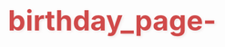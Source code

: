 # birthday_page-<!DOCTYPE html>
<html lang="en">
<head>
    <meta charset="UTF-8">
    <meta name="viewport" content="width=device-width, initial-scale=1.0">
    <title>Happy Birthday Beautiful!</title>
    <style>
        * {
            margin: 0;
            padding: 0;
            box-sizing: border-box;
        }

        body {
            font-family: 'Nanum Myeongjo', serif;
            background: linear-gradient(135deg, #f8e8e8 0%, #fff5f5 50%, #ffffff 100%);
            min-height: 100vh;
            display: flex;
            align-items: center;
            justify-content: center;
            overflow-x: hidden;
        }

        .container {
            max-width: 800px;
            margin: 20px;
            background: rgba(255, 255, 255, 0.95);
            border-radius: 15px;
            padding: 60px 40px;
            box-shadow: 0 20px 40px rgba(210, 180, 180, 0.3);
            text-align: center;
            position: relative;
            backdrop-filter: blur(5px);
            border: 1px solid rgba(210, 180, 180, 0.3);
        }

        h1 {
            color: #d04a4a;
            font-size: 3.5em;
            margin-bottom: 30px;
            text-shadow: 2px 2px 4px rgba(210, 180, 180, 0.3);
            animation: bounce 2s ease-in-out infinite;
        }

        @keyframes bounce {
            0%, 20%, 50%, 80%, 100% { transform: translateY(0); }
            40% { transform: translateY(-10px); }
            60% { transform: translateY(-5px); }
        }

        .musing {
            background: linear-gradient(135deg, #f9f2e8 0%, #f5e9dc 100%);
            border-radius: 5px;
            padding: 40px;
            margin: 40px 0;
            box-shadow: 0 10px 30px rgba(210, 180, 180, 0.3);
            position: relative;
            overflow: hidden;
            border: 1px solid #d04a4a;
            display: none;
            text-align: left;
        }

        .musing p {
            font-size: 1.4em;
            line-height: 1.8;
            color: #5a4a42;
            margin-bottom: 20px;
            position: relative;
            z-index: 1;
        }

        .signature {
            font-size: 1.2em;
            color: #d04a4a;
            font-weight: bold;
            margin-top: 30px;
            text-align: right;
            font-style: italic;
        }

        .hearts {
            font-size: 2em;
            color: #d04a4a;
            margin: 30px 0;
            animation: pulse 2s ease-in-out infinite;
        }

        .love-header {
            margin: 20px 0;
        }

        .love-header h2 {
            color: #d04a4a;
            font-size: 2.2em;
            margin-bottom: 10px;
            font-family: 'Nanum Myeongjo', serif;
            text-shadow: 1px 1px 2px rgba(210, 180, 180, 0.3);
        }

        .love-header h3 {
            color: #d04a4a;
            font-size: 1.8em;
            font-style: italic;
            margin-bottom: 20px;
            text-shadow: 1px 1px 2px rgba(210, 180, 180, 0.2);
        }

        @keyframes pulse {
            0%, 100% { transform: scale(1); }
            50% { transform: scale(1.1); }
        }

        .celebration-message {
            font-size: 1.3em;
            color: #5a4a42;
            line-height: 1.8;
            margin-top: 30px;
            padding: 20px;
            background: rgba(248, 232, 232, 0.8);
            border-radius: 15px;
            border-left: 4px solid #d04a4a;
            box-shadow: 0 5px 15px rgba(210, 180, 180, 0.2);
        }

        /* Scroll Design */
        .scroll-container {
            margin: 40px 0;
            display: flex;
            justify-content: center;
            align-items: center;
            perspective: 1000px;
        }

        .scroll {
            position: relative;
            width: 300px;
            height: 200px;
            cursor: pointer;
            transition: all 0.5s ease;
            transform-style: preserve-3d;
        }

        .scroll:hover {
            transform: scale(1.05);
        }

        .scroll-body {
            position: absolute;
            width: 100%;
            height: 100%;
            background: linear-gradient(135deg, #f9f2e8 0%, #f5e9dc 100%);
            border: 2px solid #d04a4a;
            border-radius: 10px;
            box-shadow: 0 10px 30px rgba(210, 180, 180, 0.5);
            display: flex;
            align-items: center;
            justify-content: center;
            overflow: hidden;
            backface-visibility: hidden;
        }

        .scroll-cover {
            position: absolute;
            width: 100%;
            height: 100%;
            background: linear-gradient(135deg, #d04a4a 0%, #a83232 100%);
            border: 2px solid #d04a4a;
            border-radius: 10px;
            display: flex;
            align-items: center;
            justify-content: center;
            transform-origin: left center;
            transition: transform 0.8s ease;
            z-index: 2;
            box-shadow: 0 5px 15px rgba(0, 0, 0, 0.2);
            backface-visibility: hidden;
        }

        .scroll.opened .scroll-cover {
            transform: rotateY(-160deg);
        }

        .scroll-note {
            color: #ffffff;
            font-size: 1.5em;
            font-style: italic;
            text-align: center;
            padding: 20px;
            text-shadow: 1px 1px 2px rgba(0, 0, 0, 0.3);
            letter-spacing: 2px;
        }

        .scroll-content {
            color: #5a4a42;
            font-size: 1em;
            text-align: center;
            padding: 20px;
            display: none;
        }

        .hanji-pattern {
            position: absolute;
            width: 100%;
            height: 100%;
            background-image: url('data:image/svg+xml;utf8,<svg xmlns="http://www.w3.org/2000/svg" width="100" height="100" viewBox="0 0 100 100"><path fill="%23d04a4a" fill-opacity="0.1" d="M50 0 L100 50 L50 100 L0 50 Z"></path></svg>');
            background-size: 50px 50px;
            opacity: 0.3;
        }

        .korean-border {
            position: absolute;
            top: 10px;
            left: 10px;
            right: 10px;
            bottom: 10px;
            border: 1px solid #d04a4a;
            border-radius: 5px;
            pointer-events: none;
        }

        @media (max-width: 600px) {
            .container {
                padding: 40px 20px;
                margin: 10px;
            }
            
            h1 {
                font-size: 2.5em;
            }
            
            .musing p {
                font-size: 1.2em;
            }
            
            .scroll {
                width: 250px;
                height: 180px;
            }
        }

        /* Music player styles */
        .music-player {
            position: fixed;
            bottom: 20px;
            right: 20px;
            background: rgba(255, 255, 255, 0.9);
            padding: 10px 15px;
            border-radius: 25px;
            box-shadow: 0 5px 15px rgba(0, 0, 0, 0.1);
            z-index: 1000;
            display: flex;
            align-items: center;
            gap: 10px;
        }

        .music-player button {
            background: #d04a4a;
            color: white;
            border: none;
            border-radius: 50%;
            width: 30px;
            height: 30px;
            cursor: pointer;
            display: flex;
            align-items: center;
            justify-content: center;
        }

        .music-player span {
            font-size: 0.9em;
            color: #5a4a42;
        }

        /* Hidden YouTube player */
        .youtube-player {
            position: fixed;
            top: -1000px;
            opacity: 0;
        }
    </style>
    <link href="https://fonts.googleapis.com/css2?family=Nanum+Myeongjo:wght@400;700&display=swap" rel="stylesheet">
</head>
<body>
    <!-- Hidden YouTube iframe for background music -->
    <iframe id="youtubePlayer" class="youtube-player" width="0" height="0" src="https://www.youtube.com/embed/wdxCZivRnqU?enablejsapi=1&autoplay=1&loop=1&playlist=wdxCZivRnqU" frameborder="0" allow="autoplay; encrypted-media" allowfullscreen></iframe>

    <div class="container">
        <h1>Happy Birthday, Beautiful!</h1>
        
        <div class="love-header">
            <h2>From Heart To Heart</h2>
            <h3>Iroro To Bintu</h3>
        </div>
        
        <div class="hearts">💕 ✨ 💕</div>
        
        <div class="scroll-container">
            <div class="scroll" id="scroll">
                <div class="scroll-cover">
                    <div class="hanji-pattern"></div>
                    <div class="korean-border"></div>
                    <div class="scroll-note">Please Open</div>
                </div>
                <div class="scroll-body">
                    <div class="hanji-pattern"></div>
                    <div class="korean-border"></div>
                    <div class="scroll-content">Happy Birthday My Love</div>
                </div>
            </div>
        </div>
        
        <div class="musing" id="letter">
            <p>My dearest love, today I want to remind you that what we have is worth fighting for every single day. Our love isn't just a feeling—it's a choice we make, a commitment we honor, and a dream we build together.</p>
            
            <p>I promise you my unwavering loyalty, not just in words but in actions. Through every challenge, every triumph, and every ordinary moment in between, I choose you. I choose us. My heart belongs to you today, tomorrow, and always.</p>
            
            <p>Relationships require work, dedication, and the courage to grow together. Let's never stop putting in the effort to understand each other, to lift each other up, and to create the love story we both deserve. Together, we can achieve anything.</p>
            
            <p>Happy birthday to the woman who makes me want to be better every day. You inspire me to love deeper, dream bigger, and work harder for our future together.</p>
            
            <div class="signature">Forever yours, with all my love ❤️</div>
        </div>
        
        <div class="celebration-message">
            <strong>Here's to celebrating you today and always!</strong><br>
            You deserve all the happiness, joy, and wonderful surprises this world has to offer. Thank you for being the amazing person you are and for making my life infinitely brighter just by being in it.
        </div>
        
        <div class="hearts">🎂 🎉 🎈 🎁</div>
    </div>

    <!-- Music player UI -->
    <div class="music-player" id="musicPlayer">
        <button id="playButton">❚❚</button>
        <span>Peaks and Valleys</span>
    </div>

    <script>
        // YouTube API integration
        let player;
        function onYouTubeIframeAPIReady() {
            player = new YT.Player('youtubePlayer', {
                events: {
                    'onReady': onPlayerReady,
                    'onStateChange': onPlayerStateChange
                }
            });
        }

        function onPlayerReady(event) {
            // Player is ready
            document.getElementById('playButton').addEventListener('click', function() {
                if (player.getPlayerState() === YT.PlayerState.PLAYING) {
                    player.pauseVideo();
                    document.getElementById('playButton').textContent = '▶';
                } else {
                    player.playVideo();
                    document.getElementById('playButton').textContent = '❚❚';
                }
            });
            
            // Try to autoplay (may be blocked by browser)
            player.playVideo().catch(error => {
                console.log('Autoplay prevented:', error);
            });
        }

        function onPlayerStateChange(event) {
            // Handle state changes if needed
        }

        // Load YouTube API
        const tag = document.createElement('script');
        tag.src = "https://www.youtube.com/iframe_api";
        const firstScriptTag = document.getElementsByTagName('script')[0];
        firstScriptTag.parentNode.insertBefore(tag, firstScriptTag);

        // Initialize when page loads
        document.addEventListener('DOMContentLoaded', function() {
            // Scroll interaction
            const scroll = document.getElementById('scroll');
            const letter = document.getElementById('letter');
            const scrollContent = document.querySelector('.scroll-content');
            
            scroll.addEventListener('click', function() {
                scroll.classList.add('opened');
                
                // Show the scroll content
                setTimeout(() => {
                    scrollContent.style.display = 'block';
                    
                    // Show the full letter after delay
                    setTimeout(() => {
                        letter.style.display = 'block';
                        
                        // Hide scroll after letter appears
                        setTimeout(() => {
                            scroll.style.opacity = '0';
                            setTimeout(() => {
                                scroll.style.display = 'none';
                            }, 300);
                        }, 500);
                    }, 1000);
                }, 800);
            });
            
            // Add floating hearts on click
            document.querySelector('.container').addEventListener('click', function(e) {
                const heart = document.createElement('div');
                heart.innerHTML = '💖';
                heart.style.position = 'fixed';
                heart.style.left = e.clientX + 'px';
                heart.style.top = e.clientY + 'px';
                heart.style.fontSize = '2em';
                heart.style.pointerEvents = 'none';
                heart.style.zIndex = '1000';
                heart.style.transition = 'all 2s ease-out';
                document.body.appendChild(heart);
                
                setTimeout(() => {
                    heart.style.transform = 'translateY(-100px)';
                    heart.style.opacity = '0';
                }, 100);
                
                setTimeout(() => {
                    document.body.removeChild(heart);
                }, 2000);
            });
        });
    </script>
</body>
</html>
